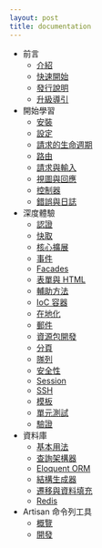 ```yaml
---
layout: post
title: documentation
---
```

- 前言
    - [介紹](/docs/introduction)
    - [快速開始](/docs/quick)
    - [發行說明](/docs/releases)
    - [升級導引](/docs/upgrade)
- 開始學習
    - [安裝](/docs/installation)
    - [設定](/docs/configuration)
    - [請求的生命週期](/docs/lifecycle)
    - [路由](/docs/routing)
    - [請求與輸入](/docs/requests)
    - [視圖與回應](/docs/responses)
    - [控制器](/docs/controllers)
    - [錯誤與日誌](/docs/errors)
- 深度體驗
    - [認證](/docs/security)
    - [快取](/docs/cache)
    - [核心擴展](/docs/extending)
    - [事件](/docs/events)
    - [Facades](/docs/facades)
    - [表單與 HTML](/docs/html)
    - [輔助方法](/docs/helpers)
    - [IoC 容器](/docs/ioc)
    - [在地化](/docs/localization)
    - [郵件](/docs/mail)
    - [資源包開發](/docs/packages)
    - [分頁](/docs/pagination)
    - [隊列](/docs/queues)
    - [安全性](/docs/security)
    - [Session](/docs/session)
    - [SSH](/docs/ssh)
    - [模板](/docs/templates)
    - [單元測試](/docs/testing)
    - [驗證](/docs/validation)
- 資料庫
    - [基本用法](/docs/database)
    - [查詢架構器](/docs/queries)
    - [Eloquent ORM](/docs/eloquent)
    - [結構生成器](/docs/schema)
    - [遷移與資料填充](/docs/migrations)
    - [Redis](/docs/redis)
- Artisan 命令列工具
    - [概覽](/docs/artisan)
    - [開發](/docs/commands)

